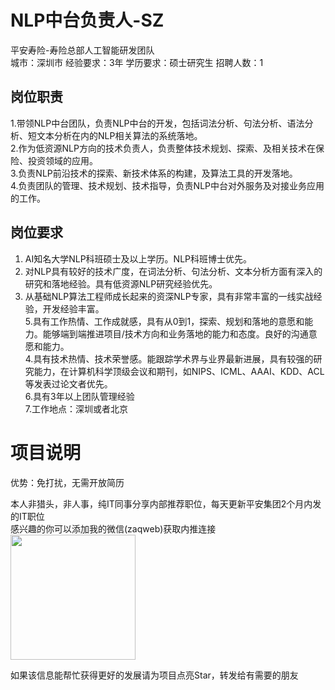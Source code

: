 # NLP中台负责人-SZ
平安寿险-寿险总部人工智能研发团队  
城市：深圳市 经验要求：3年 学历要求：硕士研究生  招聘人数：1

## 岗位职责
1.带领NLP中台团队，负责NLP中台的开发，包括词法分析、句法分析、语法分析、短文本分析在内的NLP相关算法的系统落地。   
2.作为低资源NLP方向的技术负责人，负责整体技术规划、探索、及相关技术在保险、投资领域的应用。   
3.负责NLP前沿技术的探索、新技术体系的构建，及算法工具的开发落地。   
4.负责团队的管理、技术规划、技术指导，负责NLP中台对外服务及对接业务应用的工作。

## 岗位要求
1.  AI知名大学NLP科班硕士及以上学历。NLP科班博士优先。   
2. 对NLP具有较好的技术广度，在词法分析、句法分析、文本分析方面有深入的研究和落地经验。具有低资源NLP研究经验优先。   
3. 从基础NLP算法工程师成长起来的资深NLP专家，具有非常丰富的一线实战经验，开发经验丰富。   
5.具有工作热情、工作成就感，具有从0到1，探索、规划和落地的意愿和能力。能够端到端推进项目/技术方向和业务落地的能力和态度。良好的沟通意愿和能力。   
4.具有技术热情、技术荣誉感。能跟踪学术界与业界最新进展，具有较强的研究能力，在计算机科学顶级会议和期刊，如NIPS、ICML、AAAI、KDD、ACL等发表过论文者优先。   
6.具有3年以上团队管理经验   
7.工作地点：深圳或者北京

# 项目说明

优势：免打扰，无需开放简历

本人非猎头，非人事，纯IT同事分享内部推荐职位，每天更新平安集团2个月内发的IT职位  
感兴趣的你可以添加我的微信(zaqweb)获取内推连接  
<img src="https://github.com/zaqweb/PA-IT-JOBS/blob/master/WechatICode.jpeg"  height="200" width="200">

如果该信息能帮忙获得更好的发展请为项目点亮Star，转发给有需要的朋友




